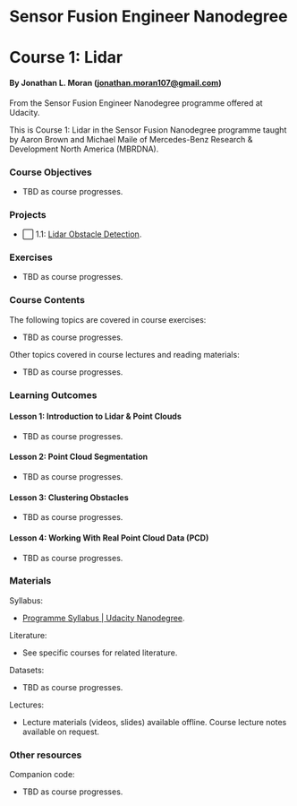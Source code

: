 # Sensor Fusion Engineer Nanodegree
# Course 1: Lidar
#### By Jonathan L. Moran (jonathan.moran107@gmail.com)
From the Sensor Fusion Engineer Nanodegree programme offered at Udacity.

This is Course 1: Lidar in the Sensor Fusion Nanodegree programme taught by Aaron Brown and Michael Maile of Mercedes-Benz Research & Development North America (MBRDNA).


### Course Objectives
* TBD as course progresses.


### Projects
* ⬜️ 1.1: [Lidar Obstacle Detection]().


### Exercises
* TBD as course progresses.


### Course Contents
The following topics are covered in course exercises:
* TBD as course progresses.

Other topics covered in course lectures and reading materials:
* TBD as course progresses.


### Learning Outcomes
#### Lesson 1: Introduction to Lidar & Point Clouds
* TBD as course progresses.

#### Lesson 2: Point Cloud Segmentation
* TBD as course progresses.

#### Lesson 3: Clustering Obstacles
* TBD as course progresses.

#### Lesson 4: Working With Real Point Cloud Data (PCD)
* TBD as course progresses.


### Materials
Syllabus:
* [Programme Syllabus | Udacity Nanodegree](https://cdn.sanity.io/files/tlr8oxjg/production/2ef5971be9234f68611a29889b0e5c17d7607aac.pdf).

Literature:
* See specific courses for related literature.

Datasets:
* TBD as course progresses.

Lectures:
* Lecture materials (videos, slides) available offline. Course lecture notes available on request.


### Other resources
Companion code:
* TBD as course progresses.
